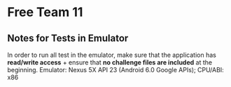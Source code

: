 # Free Team 11

## Notes for Tests in Emulator
In order to run all test in the emulator, make sure that the application has **read/write access** + ensure that **no challenge files are included** at the beginning.
Emulator: ﻿﻿Nexus 5X API 23 (Android 6.0 Google APIs); CPU/ABI: x86
